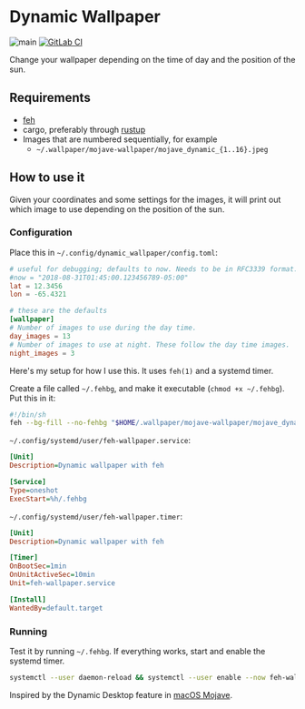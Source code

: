 # Dynamic Wallpaper

![main](https://github.com/mklein994/dynamic_wallpaper/workflows/main/badge.svg)
[![GitLab CI](https://gitlab.com/mklein994/dynamic_wallpaper/badges/master/pipeline.svg)](https://gitlab.com/mklein994/dynamic_wallpaper/commits/master)

Change your wallpaper depending on the time of day and the position of the sun.

## Requirements

- [feh](https://feh.finalrewind.org/)
- cargo, preferably through [rustup](https://rustup.rs)
- Images that are numbered sequentially, for example
  - `~/.wallpaper/mojave-wallpaper/mojave_dynamic_{1..16}.jpeg`

## How to use it

Given your coordinates and some settings for the images, it will print out which image to use depending on the position of the sun.

### Configuration

Place this in `~/.config/dynamic_wallpaper/config.toml`:

```toml
# useful for debugging; defaults to now. Needs to be in RFC3339 format.
#now = "2018-08-31T01:45:00.123456789-05:00"
lat = 12.3456
lon = -65.4321

# these are the defaults
[wallpaper]
# Number of images to use during the day time.
day_images = 13
# Number of images to use at night. These follow the day time images.
night_images = 3
```

Here's my setup for how I use this. It uses `feh(1)` and a systemd timer.

Create a file called `~/.fehbg`, and make it executable (`chmod +x ~/.fehbg`). Put this in it:

```sh
#!/bin/sh
feh --bg-fill --no-fehbg "$HOME/.wallpaper/mojave-wallpaper/mojave_dynamic_$(~/.cargo/bin/dynamic_wallpaper).jpeg"
```

`~/.config/systemd/user/feh-wallpaper.service`:

```ini
[Unit]
Description=Dynamic wallpaper with feh

[Service]
Type=oneshot
ExecStart=%h/.fehbg
```

`~/.config/systemd/user/feh-wallpaper.timer`:

```ini
[Unit]
Description=Dynamic wallpaper with feh

[Timer]
OnBootSec=1min
OnUnitActiveSec=10min
Unit=feh-wallpaper.service

[Install]
WantedBy=default.target
```

### Running

Test it by running `~/.fehbg`. If everything works, start and enable the systemd timer.

```sh
systemctl --user daemon-reload && systemctl --user enable --now feh-wallpaper.timer
```

Inspired by the Dynamic Desktop feature in [macOS Mojave](https://www.apple.com/macos/mojave/).
